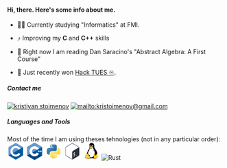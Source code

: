 <h4 align="left">Hi, there. Here's some info about me.</h4>

- 👨‍💻 Currently studying "Informatics" at FMI.

- ⤴️ Improving my **C** and **C++** skills

- 📖 Right now I am reading Dan Saracino's "Abstract Algebra: A First Course" 
 
- 🥇 Just recently won [Hack TUES ♾️](https://hacktues.bg).

<p align="left">
<h5 align="left">Contact me</h5>
<a href="https://linkedin.com/in/kristiyan stoimenov" target="blank"><img align="center" src="https://cdn.jsdelivr.net/npm/simple-icons@3.0.1/icons/linkedin.svg" alt="kristiyan stoimenov" height="30" width="40" /></a> <a href="mailto:kristoimenov@gmail.com" target="blank"><img align="center" src="https://cdn.jsdelivr.net/npm/simple-icons@3.0.1/icons/gmail.svg" alt="mailto:kristoimenov@gmail.com" height="30" width="40" /></a>
</p>

<h5 align="left">Languages and Tools</h5>
<p>
Most of the time I am using theses tehnologies (not in any particular order):
<br/>
<img src="https://raw.githubusercontent.com/devicons/devicon/master/icons/c/c-original.svg" alt="c" width="40" height="40"/>
<img src="https://raw.githubusercontent.com/devicons/devicon/master/icons/cplusplus/cplusplus-original.svg" alt="cplusplus" width="40" height="40"/>
<img src="https://raw.githubusercontent.com/devicons/devicon/master/icons/python/python-original.svg" alt="python" width="40" height="40"/>
<img src="https://raw.githubusercontent.com/devicons/devicon/master/icons/bash/bash-original.svg" alt="bash" width="40" height="40"/>
<img src="https://raw.githubusercontent.com/devicons/devicon/master/icons/linux/linux-original.svg" alt="linux" width="40" height="40"/>
<img src="https://www.rust-lang.org/static/images/rust-logo-blk.svg" alt="Rust" width="40" height="40"/>
</p>
